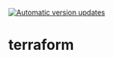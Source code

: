 [![Automatic version updates](https://github.com/ZOSOpenTools/terraformport/actions/workflows/bump.yml/badge.svg)](https://github.com/ZOSOpenTools/terraformport/actions/workflows/bump.yml)

# terraform
